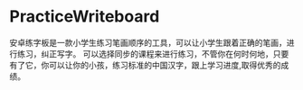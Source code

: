 # PracticeWriteboard
安卓练字板是一款小学生练习笔画顺序的工具，可以让小学生跟着正确的笔画，进行练习，纠正写字。
可以选择同步的课程来进行练习，不管你在何时何地，只要有了它，你可以让你的小孩，练习标准的中国汉字，跟上学习进度,取得优秀的成绩。